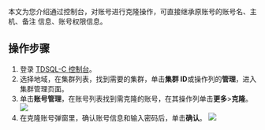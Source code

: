 ﻿本文为您介绍通过控制台，对账号进行克隆操作，可直接继承原账号的账号名、主机、备注 信息、账号权限信息。
## 操作步骤
1. 登录 [TDSQL-C 控制台](https://console.cloud.tencent.com/cynosdb)。
2. 选择地域，在集群列表，找到需要的集群，单击**集群 ID**或操作列的**管理**，进入集群管理页面。
3. 单击**账号管理**，在账号列表找到需克隆的账号，在其操作列单击**更多**>**克隆**。
![](https://qcloudimg.tencent-cloud.cn/raw/d5bce5bf14f0251673b6ff82342ba6f0.png)
4. 在克隆账号弹窗里，确认账号信息和输入密码后，单击**确认**。
![](https://qcloudimg.tencent-cloud.cn/raw/fdd6e44f0c06a042cd9d3d7f0629bbb7.png)





  